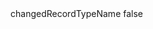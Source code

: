 <?xml version="1.0" encoding="UTF-8"?>
<CustomMetadata xmlns="http://soap.sforce.com/2006/04/metadata">
    <label>changedRecordTypeName</label>
    <protected>false</protected>
</CustomMetadata>

